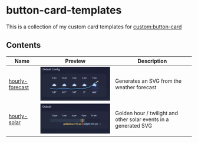 # button-card-templates
This is a collection of my custom card templates for [custom:button-card]([https://gethomepage.dev/](https://github.com/custom-cards/button-card)) 

## Contents
| Name | Preview | Description |
|  ---  |  ---  |  ---  |
| [hourly-forecast](./hourly-forecast/) | ![example](./hourly-forecast/example-default.png) | Generates an SVG from the weather forecast |
| [hourly-solar](./hourly-solar/) | ![example](./hourly-solar/example.png) | Golden hour / twilight and other solar events in a generated SVG 
